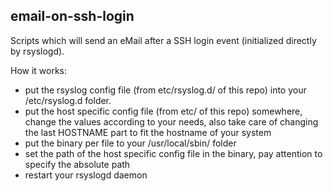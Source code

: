 ## email-on-ssh-login
Scripts which will send an eMail after a SSH login event (initialized directly by rsyslogd).

How it works:
* put the rsyslog config file (from etc/rsyslog.d/ of this repo) into your /etc/rsyslog.d folder.
* put the host specific config file (from etc/ of this repo) somewhere, change the values according to your needs, also take care of changing the last HOSTNAME part to fit the hostname of your system
* put the binary per file to your /usr/local/sbin/ folder
* set the path of the host specific config file in the binary, pay attention to specify the absolute path
* restart your rsyslogd daemon
